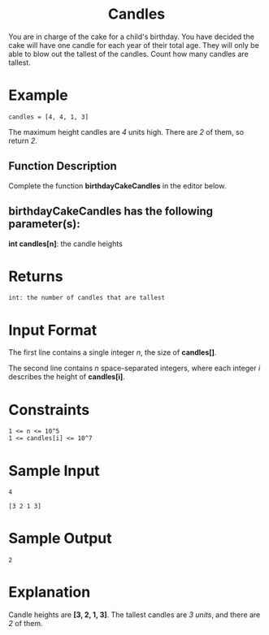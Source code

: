 <h1 align="center">Candles</h1>


You are in charge of the cake for a child's birthday. You have decided the cake will have one candle for each year of their total age. They will only be able to blow out the tallest of the candles. Count how many candles are tallest.

# Example

    candles = [4, 4, 1, 3]


The maximum height candles are *4* units high. There are *2* of them, so return *2*.


## Function Description

Complete the function **birthdayCakeCandles** in the editor below.

## birthdayCakeCandles has the following parameter(s):

**int candles[n]**: the candle heights


# Returns

    int: the number of candles that are tallest


# Input Format

The first line contains a single integer *n*, the size of **candles[]**.

The second line contains *n* space-separated integers, where each integer *i* describes the height of **candles[i]**.


# Constraints

    1 <= n <= 10^5
    1 <= candles[i] <= 10^7

# Sample Input

    4

    [3 2 1 3]


# Sample Output 

    2


# Explanation 

Candle heights are **[3, 2, 1, 3]**. The tallest candles are *3 units*, and there are *2* of them.